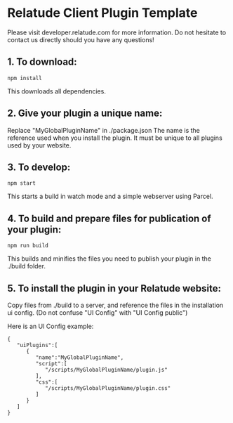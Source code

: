 # Relatude Client Plugin Template
Please visit developer.relatude.com for more information. 
Do not hesitate to contact us directly should you have any questions! 
## 1. To download:

```
npm install
```
This downloads all dependencies.

## 2. Give your plugin a unique name:

Replace "MyGlobalPluginName" in ./package.json
The name is the reference used when you install the plugin. 
It must be unique to all plugins used by your website.

## 3. To develop:
```
npm start
```

This starts a build in watch mode and a simple webserver using Parcel.

## 4. To build and prepare files for publication of your plugin:

```
npm run build
```
This builds and minifies the files you need to publish your plugin in the ./build folder.

## 5. To install the plugin in your Relatude website: 
Copy files from ./build to a server, and reference the files in the installation ui config.
(Do not confuse "UI Config" with "UI Config public")

Here is an UI Config example:

```
{
   "uiPlugins":[
      {
         "name":"MyGlobalPluginName",
         "script":[
            "/scripts/MyGlobalPluginName/plugin.js"
         ],
         "css":[
            "/scripts/MyGlobalPluginName/plugin.css"
         ]
      }
   ]
}
```

